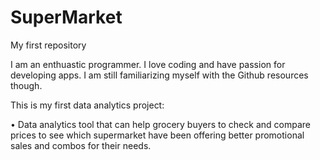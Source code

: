 # SuperMarket
My first repository

I am an enthuastic programmer. I love coding and have passion for developing apps. I am still familiarizing myself with the Github resources though.

This is my first data analytics project:

•	Data analytics tool that can help grocery buyers to check and compare prices to see which supermarket have been offering better promotional sales and combos for their needs.
